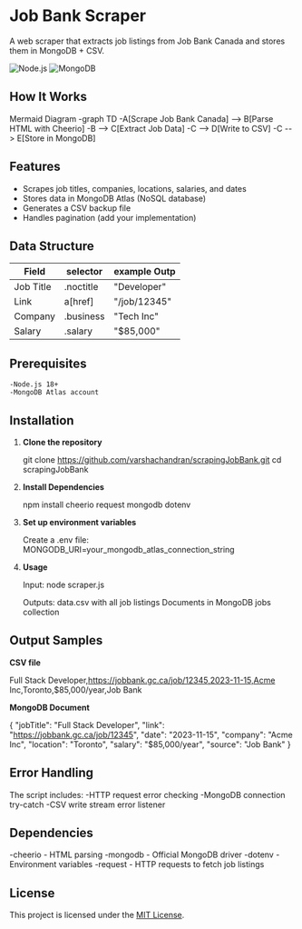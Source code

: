 # Job Bank Scraper 

A web scraper that extracts job listings from Job Bank Canada and stores them in MongoDB + CSV.

![Node.js](https://img.shields.io/badge/Node.js-14.x+-green)
![MongoDB](https://img.shields.io/badge/MongoDB-Atlas-blue)

## How It Works

Mermaid Diagram
-graph TD
    -A[Scrape Job Bank Canada] --> B[Parse HTML with Cheerio]
    -B --> C[Extract Job Data]
    -C --> D[Write to CSV]
    -C --> E[Store in MongoDB]

## Features 
- Scrapes job titles, companies, locations, salaries, and dates
- Stores data in MongoDB Atlas (NoSQL database)
- Generates a CSV backup file
- Handles pagination (add your implementation)

## Data Structure

|     Field      |  selector    | example Outp |
|----------------|--------------|--------------|
| Job Title      | .noctitle    | "Developer"  |
| Link           | a[href]      | "/job/12345" |
| Company        | .business    | "Tech Inc"   |
| Salary         | .salary	    | "$85,000"    |


## Prerequisites

    -Node.js 18+
    -MongoDB Atlas account

## Installation 

1. **Clone the repository**
   
   git clone https://github.com/varshachandran/scrapingJobBank.git
   cd scrapingJobBank

2. **Install Dependencies**

   npm install cheerio request mongodb dotenv

3. **Set up environment variables**

   Create a .env file:
    MONGODB_URI=your_mongodb_atlas_connection_string

4. **Usage**

   Input:
   node scraper.js

   Outputs:
   data.csv with all job listings
   Documents in MongoDB jobs collection

## Output Samples

  **CSV file**

  Full Stack Developer,https://jobbank.gc.ca/job/12345,2023-11-15,Acme Inc,Toronto,$85,000/year,Job Bank

  **MongoDB Document**

  {
  "jobTitle": "Full Stack Developer",
  "link": "https://jobbank.gc.ca/job/12345",
  "date": "2023-11-15",
  "company": "Acme Inc",
  "location": "Toronto",
  "salary": "$85,000/year",
  "source": "Job Bank"
  }

## Error Handling

  The script includes:
  -HTTP request error checking
  -MongoDB connection try-catch
  -CSV write stream error listener

## Dependencies 

   -cheerio - HTML parsing
   -mongodb - Official MongoDB driver
   -dotenv - Environment variables
   -request - HTTP requests to fetch job listings 

## License

This project is licensed under the [MIT License](LICENSE).

  
